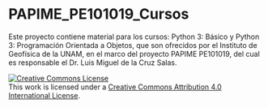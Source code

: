# PAPIME_PE101019_Cursos

Este proyecto contiene material para los cursos: Python 3: Básico y Python 3: Programación Orientada a Objetos, que son ofrecidos por el Instituto de Geofísica de la UNAM, en el marco del proyecto PAPIME PE101019, del cual es responsable el Dr. Luis Miguel de la Cruz Salas.

<a rel="license" href="http://creativecommons.org/licenses/by/4.0/"><img alt="Creative Commons License" style="border-width:0" src="https://i.creativecommons.org/l/by/4.0/88x31.png" /></a><br />This work is licensed under a <a rel="license" href="http://creativecommons.org/licenses/by/4.0/">Creative Commons Attribution 4.0 International License</a>.
